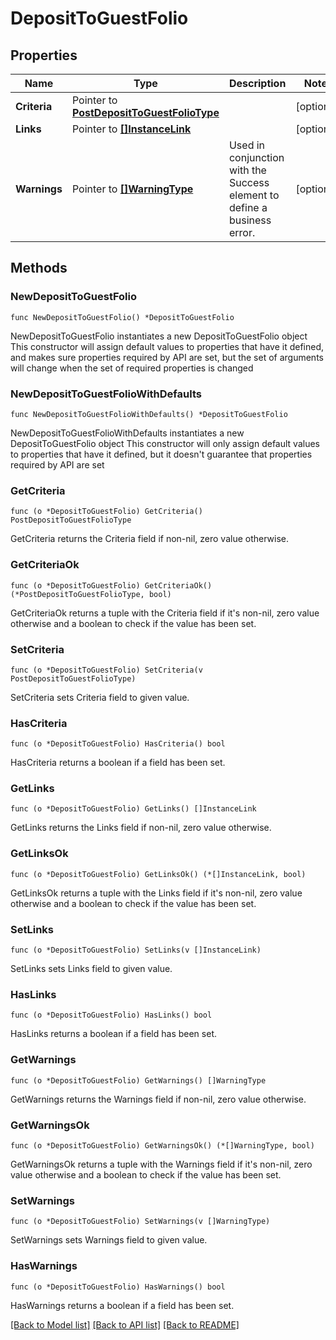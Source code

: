# DepositToGuestFolio

## Properties

Name | Type | Description | Notes
------------ | ------------- | ------------- | -------------
**Criteria** | Pointer to [**PostDepositToGuestFolioType**](PostDepositToGuestFolioType.md) |  | [optional] 
**Links** | Pointer to [**[]InstanceLink**](InstanceLink.md) |  | [optional] 
**Warnings** | Pointer to [**[]WarningType**](WarningType.md) | Used in conjunction with the Success element to define a business error. | [optional] 

## Methods

### NewDepositToGuestFolio

`func NewDepositToGuestFolio() *DepositToGuestFolio`

NewDepositToGuestFolio instantiates a new DepositToGuestFolio object
This constructor will assign default values to properties that have it defined,
and makes sure properties required by API are set, but the set of arguments
will change when the set of required properties is changed

### NewDepositToGuestFolioWithDefaults

`func NewDepositToGuestFolioWithDefaults() *DepositToGuestFolio`

NewDepositToGuestFolioWithDefaults instantiates a new DepositToGuestFolio object
This constructor will only assign default values to properties that have it defined,
but it doesn't guarantee that properties required by API are set

### GetCriteria

`func (o *DepositToGuestFolio) GetCriteria() PostDepositToGuestFolioType`

GetCriteria returns the Criteria field if non-nil, zero value otherwise.

### GetCriteriaOk

`func (o *DepositToGuestFolio) GetCriteriaOk() (*PostDepositToGuestFolioType, bool)`

GetCriteriaOk returns a tuple with the Criteria field if it's non-nil, zero value otherwise
and a boolean to check if the value has been set.

### SetCriteria

`func (o *DepositToGuestFolio) SetCriteria(v PostDepositToGuestFolioType)`

SetCriteria sets Criteria field to given value.

### HasCriteria

`func (o *DepositToGuestFolio) HasCriteria() bool`

HasCriteria returns a boolean if a field has been set.

### GetLinks

`func (o *DepositToGuestFolio) GetLinks() []InstanceLink`

GetLinks returns the Links field if non-nil, zero value otherwise.

### GetLinksOk

`func (o *DepositToGuestFolio) GetLinksOk() (*[]InstanceLink, bool)`

GetLinksOk returns a tuple with the Links field if it's non-nil, zero value otherwise
and a boolean to check if the value has been set.

### SetLinks

`func (o *DepositToGuestFolio) SetLinks(v []InstanceLink)`

SetLinks sets Links field to given value.

### HasLinks

`func (o *DepositToGuestFolio) HasLinks() bool`

HasLinks returns a boolean if a field has been set.

### GetWarnings

`func (o *DepositToGuestFolio) GetWarnings() []WarningType`

GetWarnings returns the Warnings field if non-nil, zero value otherwise.

### GetWarningsOk

`func (o *DepositToGuestFolio) GetWarningsOk() (*[]WarningType, bool)`

GetWarningsOk returns a tuple with the Warnings field if it's non-nil, zero value otherwise
and a boolean to check if the value has been set.

### SetWarnings

`func (o *DepositToGuestFolio) SetWarnings(v []WarningType)`

SetWarnings sets Warnings field to given value.

### HasWarnings

`func (o *DepositToGuestFolio) HasWarnings() bool`

HasWarnings returns a boolean if a field has been set.


[[Back to Model list]](../README.md#documentation-for-models) [[Back to API list]](../README.md#documentation-for-api-endpoints) [[Back to README]](../README.md)


